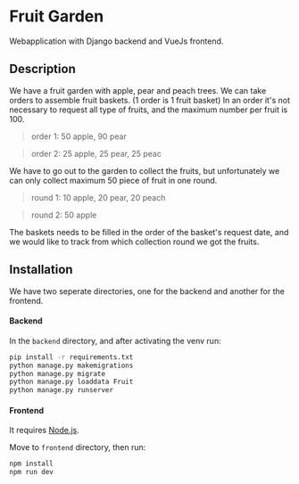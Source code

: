 # Fruit Garden
Webapplication with Django backend and VueJs frontend.

## Description

We have a fruit garden with apple, pear and peach trees.
We can take orders to assemble fruit baskets. (1 order is 1 fruit basket) In an order it's not necessary to request all type of fruits, and the maximum number per fruit is 100.

> order 1: 50 apple, 90 pear

> order 2: 25 apple, 25 pear, 25 peac

We have to go out to the garden to collect the fruits, but unfortunately 
we can only collect maximum 50 piece of fruit in one round.

>  round 1: 10 apple, 20 pear, 20 peach

>  round 2: 50 apple

The baskets needs to be filled in the order of the basket's request date, and
we would like to track from which collection round we got the fruits.

## Installation

We have two seperate directories, one for the backend and another for the frontend.

#### Backend
In the `backend` directory, and after activating the venv run:
```sh
pip install -r requirements.txt
python manage.py makemigrations
python manage.py migrate
python manage.py loaddata Fruit
python manage.py runserver
```
#### Frontend
It requires [Node.js](https://nodejs.org/).

Move to `frontend` directory, then run:
```sh
npm install
npm run dev
```
